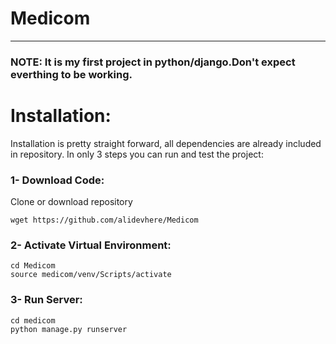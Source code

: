 # Medicom
---

### NOTE: It is my first project in python/django.Don't expect everthing to be working.

# Installation:
Installation is pretty straight forward, all dependencies are already included in repository.
In only 3 steps you can run and test the project:

### 1- Download Code:
 
 Clone or download repository

 ```
wget https://github.com/alidevhere/Medicom
 
 ```

 ### 2- Activate Virtual Environment:

 ```
cd Medicom
source medicom/venv/Scripts/activate
 ```

### 3- Run Server:

```
cd medicom
python manage.py runserver

```